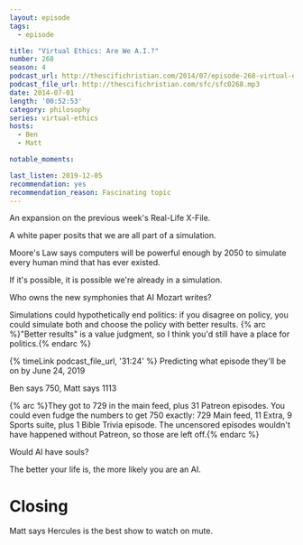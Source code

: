 ```yaml
---
layout: episode
tags:
  - episode

title: "Virtual Ethics: Are We A.I.?"
number: 268
season: 4
podcast_url: http://thescifichristian.com/2014/07/episode-268-virtual-ethics-are-we-a-i/
podcast_file_url: http://thescifichristian.com/sfc/sfc0268.mp3
date: 2014-07-01
length: '00:52:53'
category: philosophy
series: virtual-ethics
hosts:
  - Ben
  - Matt

notable_moments: 

last_listen: 2019-12-05
recommendation: yes
recommendation_reason: Fascinating topic
---
```

An expansion on the previous week's Real-Life X-File. 

A white paper posits that we are all part of a simulation. 

Moore's Law says computers will be powerful enough by 2050 to simulate every human mind that has ever existed.

If it's possible, it is possible we're already in a simulation. 

Who owns the new symphonies that AI Mozart writes?

Simulations could hypothetically end politics: if you disagree on policy, you could simulate both and choose the policy with better results. {% arc %}"Better results" is a value judgment, so I think you'd still have a place for politics.{% endarc %}

{% timeLink podcast_file_url, '31:24' %} Predicting what episode they'll be on by June 24, 2019

Ben says 750, Matt says 1113

{% arc %}They got to 729 in the main feed, plus 31 Patreon episodes. You could even fudge the numbers to get 750 exactly: 729 Main feed, 11 Extra, 9 Sports suite, plus 1 Bible Trivia episode. The uncensored episodes wouldn't have happened without Patreon, so those are left off.{% endarc %}

Would AI have souls?

The better your life is, the more likely you are an AI. 



# Closing

Matt says Hercules is the best show to watch on mute.